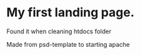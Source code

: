 <h1>My first landing page.</h1>
<p>Found it when cleaning <italic>htdocs</italic> folder</p>
<p>Made from psd-template to starting apache</p>
